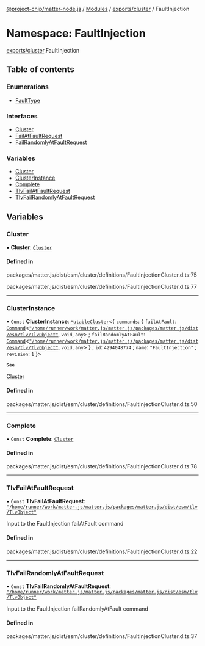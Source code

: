 [@project-chip/matter-node.js](../README.md) / [Modules](../modules.md) / [exports/cluster](exports_cluster.md) / FaultInjection

# Namespace: FaultInjection

[exports/cluster](exports_cluster.md).FaultInjection

## Table of contents

### Enumerations

- [FaultType](../enums/exports_cluster.FaultInjection.FaultType.md)

### Interfaces

- [Cluster](../interfaces/exports_cluster.FaultInjection.Cluster.md)
- [FailAtFaultRequest](../interfaces/exports_cluster.FaultInjection.FailAtFaultRequest.md)
- [FailRandomlyAtFaultRequest](../interfaces/exports_cluster.FaultInjection.FailRandomlyAtFaultRequest.md)

### Variables

- [Cluster](exports_cluster.FaultInjection.md#cluster)
- [ClusterInstance](exports_cluster.FaultInjection.md#clusterinstance)
- [Complete](exports_cluster.FaultInjection.md#complete)
- [TlvFailAtFaultRequest](exports_cluster.FaultInjection.md#tlvfailatfaultrequest)
- [TlvFailRandomlyAtFaultRequest](exports_cluster.FaultInjection.md#tlvfailrandomlyatfaultrequest)

## Variables

### Cluster

• **Cluster**: [`Cluster`](../interfaces/exports_cluster.FaultInjection.Cluster.md)

#### Defined in

packages/matter.js/dist/esm/cluster/definitions/FaultInjectionCluster.d.ts:75

packages/matter.js/dist/esm/cluster/definitions/FaultInjectionCluster.d.ts:77

___

### ClusterInstance

• `Const` **ClusterInstance**: [`MutableCluster`](../interfaces/exports_cluster.MutableCluster-1.md)\<\{ `commands`: \{ `failAtFault`: [`Command`](../interfaces/exports_cluster.Command.md)\<[`"/home/runner/work/matter.js/matter.js/packages/matter.js/dist/esm/tlv/TlvObject"`](exports_certificate._internal_.__home_runner_work_matter_js_matter_js_packages_matter_js_dist_esm_tlv_TlvObject_.md), `void`, `any`\> ; `failRandomlyAtFault`: [`Command`](../interfaces/exports_cluster.Command.md)\<[`"/home/runner/work/matter.js/matter.js/packages/matter.js/dist/esm/tlv/TlvObject"`](exports_certificate._internal_.__home_runner_work_matter_js_matter_js_packages_matter_js_dist_esm_tlv_TlvObject_.md), `void`, `any`\>  } ; `id`: ``4294048774`` ; `name`: ``"FaultInjection"`` ; `revision`: ``1``  }\>

**`See`**

[Cluster](exports_cluster.FaultInjection.md#cluster)

#### Defined in

packages/matter.js/dist/esm/cluster/definitions/FaultInjectionCluster.d.ts:50

___

### Complete

• `Const` **Complete**: [`Cluster`](../interfaces/exports_cluster.FaultInjection.Cluster.md)

#### Defined in

packages/matter.js/dist/esm/cluster/definitions/FaultInjectionCluster.d.ts:78

___

### TlvFailAtFaultRequest

• `Const` **TlvFailAtFaultRequest**: [`"/home/runner/work/matter.js/matter.js/packages/matter.js/dist/esm/tlv/TlvObject"`](exports_certificate._internal_.__home_runner_work_matter_js_matter_js_packages_matter_js_dist_esm_tlv_TlvObject_.md)

Input to the FaultInjection failAtFault command

#### Defined in

packages/matter.js/dist/esm/cluster/definitions/FaultInjectionCluster.d.ts:22

___

### TlvFailRandomlyAtFaultRequest

• `Const` **TlvFailRandomlyAtFaultRequest**: [`"/home/runner/work/matter.js/matter.js/packages/matter.js/dist/esm/tlv/TlvObject"`](exports_certificate._internal_.__home_runner_work_matter_js_matter_js_packages_matter_js_dist_esm_tlv_TlvObject_.md)

Input to the FaultInjection failRandomlyAtFault command

#### Defined in

packages/matter.js/dist/esm/cluster/definitions/FaultInjectionCluster.d.ts:37
